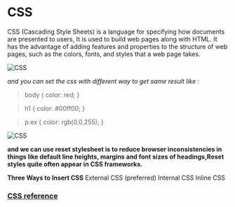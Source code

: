 # CSS

CSS (Cascading Style Sheets) is a language for specifying how documents are presented to users, It is used to build web pages along with HTML. It has the advantage of adding features and properties to the structure of web pages, such as the colors, fonts, and styles that a web page takes.

![CSS](https://developer.mozilla.org/en-US/docs/Learn/CSS/First_steps/How_CSS_works/rendering.svg)

*and you can set the css with different way to get same result like :*

>body {
  color: red;
}

>h1 {
  color: #00ff00;
}

>p.ex {
  color: rgb(0,0,255);
}

![CSS](https://www.w3schools.com/css/selector.gif)

**and we can use reset stylesheet is to reduce browser inconsistencies in things like default line heights, margins and font sizes of headings,Reset styles quite often appear in CSS frameworks.**

**Three Ways to Insert CSS**
External CSS (preferred)
Internal CSS
Inline CSS

### [CSS reference](https://developer.mozilla.org/en-US/docs/Web/CSS/Reference)